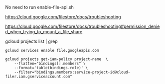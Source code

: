 No need to run enable-file-api.sh


https://cloud.google.com/filestore/docs/troubleshooting

https://cloud.google.com/filestore/docs/troubleshooting#permission_denied_when_trying_to_mount_a_file_share

gcloud projects list | grep <project pattern>

```console
gcloud services enable file.googleapis.com
```

```console
gcloud projects get-iam-policy project-name  \
    --flatten="bindings[].members" \
    --format='table(bindings.role)' \
    --filter="bindings.members:service-project-id@cloud-filer.iam.gserviceaccount.com"
```

